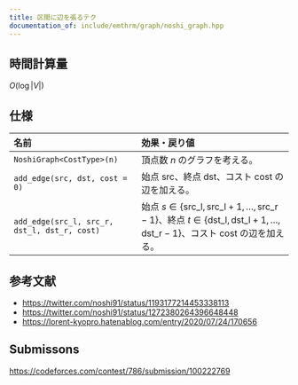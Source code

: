 ```yaml
---
title: 区間に辺を張るテク
documentation_of: include/emthrm/graph/noshi_graph.hpp
---
```



## 時間計算量

$O(\log{\lvert V \rvert})$


## 仕様

|名前|効果・戻り値|
|:--|:--|
|`NoshiGraph<CostType>(n)`|頂点数 $n$ のグラフを考える。|
|`add_edge(src, dst, cost = 0)`|始点 $\mathrm{src}$、終点 $\mathrm{dst}$、コスト $\mathrm{cost}$ の辺を加える。|
|`add_edge(src_l, src_r, dst_l, dst_r, cost)`|始点 $s \in \lbrace \mathrm{src\_l}, \mathrm{src\_l} + 1, \ldots, \mathrm{src\_r} - 1 \rbrace$、終点 $t \in \lbrace \mathrm{dst\_l}, \mathrm{dst\_l} + 1, \ldots, \mathrm{dst\_r} - 1 \rbrace$、コスト $\mathrm{cost}$ の辺を加える。|


## 参考文献

- https://twitter.com/noshi91/status/1193177214453338113
- https://twitter.com/noshi91/status/1272380264396648448
- https://lorent-kyopro.hatenablog.com/entry/2020/07/24/170656


## Submissons

https://codeforces.com/contest/786/submission/100222769
